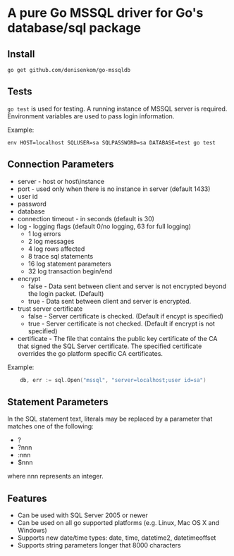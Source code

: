 # A pure Go MSSQL driver for Go's database/sql package

## Install

    go get github.com/denisenkom/go-mssqldb

## Tests

`go test` is used for testing. A running instance of MSSQL server is required.
Environment variables are used to pass login information.

Example:

    env HOST=localhost SQLUSER=sa SQLPASSWORD=sa DATABASE=test go test

## Connection Parameters

* server - host or host\instance
* port - used only when there is no instance in server (default 1433)
* user id
* password
* database
* connection timeout - in seconds (default is 30)
* log - logging flags (default 0/no logging, 63 for full logging)
  *  1 log errors
  *  2 log messages
  *  4 log rows affected
  *  8 trace sql statements
  * 16 log statement parameters
  * 32 log transaction begin/end
* encrypt
  * false - Data sent between client and server is not encrypted beyond the login packet. (Default)
  * true - Data sent between client and server is encrypted.
* trust server certificate
  * false - Server certificate is checked. (Default if encypt is specified)
  * true - Server certificate is not checked. (Default if encrypt is not specified)
* certificate - The file that contains the public key certificate of the CA that signed the SQL Server certificate. The specified certificate overrides the go platform specific CA certificates.

Example:

```go
    db, err := sql.Open("mssql", "server=localhost;user id=sa")
```

## Statement Parameters

In the SQL statement text, literals may be replaced by a parameter that matches one of the following:

* ?
* ?nnn
* :nnn
* $nnn

where nnn represents an integer.

## Features

* Can be used with SQL Server 2005 or newer
* Can be used on all go supported platforms (e.g. Linux, Mac OS X and Windows)
* Supports new date/time types: date, time, datetime2, datetimeoffset
* Supports string parameters longer that 8000 characters
